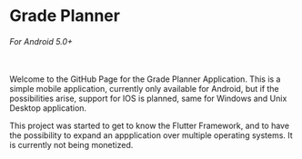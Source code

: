 # Grade Planner
###### For Android 5.0+
\
Welcome to the GitHub Page for the Grade Planner Application. This is a simple mobile application, currently only available 
for Android, but if the possibilities arise, support for IOS is planned, same for Windows and Unix Desktop application.

This project was started to get to know the Flutter Framework, and to have the possibility to expand an appplication over multiple operating systems. It is currently not being monetized.


